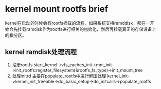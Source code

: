 # kernel mount rootfs brief
kernel在启动的时候会有rootfs挂载的流程，如果系统支持ramddisk，那在一开始会先挂载ramdisk作为rootfs进行相关的初始化，然后再挂载真正的存储设备上的根分区。

## kernel ramdisk处理流程
1. 注册rootfs
start_kernel->vfs_caches_init->mnt_init->init_rootfs:register_filesystem(&rootfs_fs_type)->init_mount_tree
2. 处理initrd
主要在populate_rootfs中进行解压处理
kernel_init->kernel_init_freeable->do_basic_setup->do_initcalls->populate_rootfs
